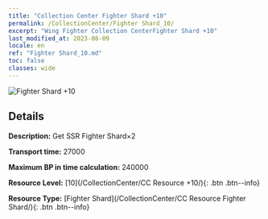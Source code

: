 ```yaml
---
title: "Collection Center Fighter Shard +10"
permalink: /CollectionCenter/Fighter Shard_10/
excerpt: "Wing Fighter Collection CenterFighter Shard +10"
last_modified_at: 2023-08-09
locale: en
ref: "Fighter Shard_10.md"
toc: false
classes: wide
---
```



![Fighter Shard +10](/images/cc/CC_Fighter_Shard_6.png)

## Details

  **Description:** Get SSR Fighter Shard×2

  **Transport time:** 27000

  **Maximum BP in time calculation:** 240000

  **Resource Level:** [10](/CollectionCenter/CC Resource +10/){: .btn .btn--info}

  **Resource Type:** [Fighter Shard](/CollectionCenter/CC Resource Fighter Shard/){: .btn .btn--info}

